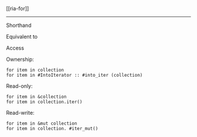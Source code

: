 [[ria-for]]

---

Shorthand

Equivalent to

Access

Ownership:
```
for item in collection
for item in #IntoIterator :: #into_iter (collection)
```

Read-only:
```
for item in &collection
for item in collection.iter()
```

Read-write:
```
for item in &mut collection
for item in collection. #iter_mut()
```
